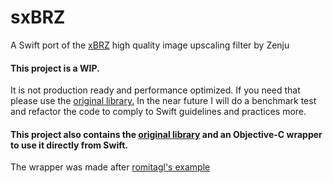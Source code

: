 # sxBRZ
A Swift port of the [xBRZ](https://sourceforge.net/projects/xbrz/) high quality image upscaling filter by Zenju

#### This project is a WIP.

It is not production ready and performance optimized. 
If you need that please use the [original library.](https://sourceforge.net/projects/xbrz/)
In the near future I will do a benchmark test and refactor the code to comply to Swift guidelines and practices more.

#### This project also contains the [original library](https://sourceforge.net/projects/xbrz/) and an Objective-C wrapper to use it directly from Swift. 

The wrapper was made after [romitagl's example](https://github.com/romitagl/shared)
